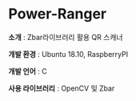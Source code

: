 # Power-Ranger
**소개** : Zbar라이브러리 활용 QR 스캐너

**개발 환경** : Ubuntu 18.10, RaspberryPI

**개발 언어** : C

**사용 라이브러리** : OpenCV 및 Zbar
